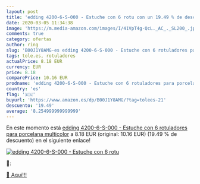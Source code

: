```yaml
---
layout: post
title: 'edding 4200-6-S-000 - Estuche con 6 rotu con un 19.49 % de descuento'
date: 2020-03-05 11:34:38
image: 'https://m.media-amazon.com/images/I/41VpT4g-QcL._AC_._SL200_.jpg'
comments: true
category: ofertas
author: ring
slug: 'B00J1Y8AMG-es edding 4200-6-S-000 - Estuche con 6 rotuladores para...'
tags: tole.es, rotuladores
actualPrice: 8.18 EUR
currency: EUR
price: 8.18
comparePrice: 10.16 EUR
prodname: 'edding 4200-6-S-000 - Estuche con 6 rotuladores para porcelana  multicolor'
country: 'es'
flag: '🇪🇸'
buyurl: 'https://www.amazon.es/dp/B00J1Y8AMG/?tag=tolees-21'
descuento: '19.49'
average: '8.254999999999999'
---
```


En este momento está [edding 4200-6-S-000 - Estuche con 6 rotuladores para porcelana  multicolor](https://www.amazon.es/dp/B00J1Y8AMG/?tag=tolees-21) a 8.18 EUR (original: 10.16 EUR) (19.49 %  de descuento) en el siguiente enlace!

[![edding 4200-6-S-000 - Estuche con 6 rotu](https://m.media-amazon.com/images/I/41VpT4g-QcL._AC_._SL200_.jpg)](https://www.amazon.es/dp/B00J1Y8AMG/?tag=tolees-21)

🔎:


[🛒 Aquí!!!](https://www.amazon.es/dp/B00J1Y8AMG/?tag=tolees-21)
